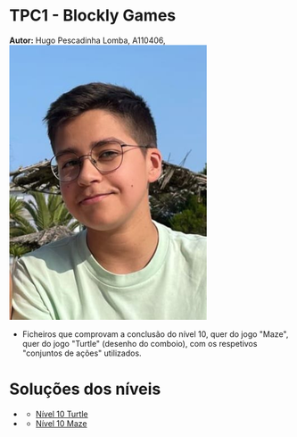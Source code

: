 # TPC1 - Blockly Games
**Autor:** Hugo Pescadinha Lomba, A110406, ![Minha foto](Imagens/minha_foto.jpg) 
- Ficheiros que comprovam a conclusão do nível 10, quer do jogo "Maze", quer do jogo "Turtle" (desenho do comboio), com os respetivos "conjuntos de ações" utilizados.

# Soluções dos níveis
- * [Nível 10 Turtle](TPC1/nível_10_turtle.png)
- * [Nível 10 Maze](TPC1/nível_10_maze.png)
